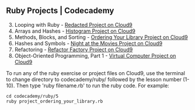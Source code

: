 ## Ruby Projects | Codecademy

3. Looping with Ruby - [Redacted Project on Cloud9](https://ide.c9.io/sebam2k4/codecademy-ruby-practice "view Redacted ruby project")
4. Arrays and Hashes - [Histogram Project on Cloud9](https://ide.c9.io/sebam2k4/codecademy-ruby-practice "view Histogram ruby project")
5. Methods, Blocks, and Sorting - [Ordering Your Library Project on Cloud9](https://ide.c9.io/sebam2k4/codecademy-ruby-practice "view Ordering Your Library ruby project")
6. Hashes and Symbols - [Night at the Movies Project on Cloud9](https://ide.c9.io/sebam2k4/codecademy-ruby-practice "view Night at the Movies ruby projects")
7. Refactoring - [Refactor Factory Project on Cloud9](https://ide.c9.io/sebam2k4/codecademy-ruby-practice "view Refactor Factory ruby project")
9. Object-Oriented Programming, Part 1 - [Virtual Computer Project on Cloud9](https://ide.c9.io/sebam2k4/codecademy-ruby-practice "view Virtual Computer ruby project")

To run any of the ruby exercise or project files on Cloud9, use the terminal to change directory to codecademy/ruby/ followed by the lesson number (1-10). Then type 'ruby filename.rb' to run the ruby code. For example:

    cd codecademy/ruby/5
    ruby project_ordering_your_library.rb
